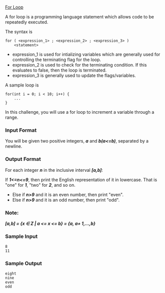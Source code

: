 [For Loop](https://www.hackerrank.com/challenges/c-tutorial-for-loop)

A for loop is a programming language statement which allows code to be repeatedly executed.

The syntax is
```
for ( <expression_1> ; <expression_2> ; <expression_3> )
    <statement>
```
- expression_1 is used for intializing variables which are generally used for controlling the terminating flag for the loop.
- expression_2 is used to check for the terminating condition. If this evaluates to false, then the loop is terminated.
- expression_3 is generally used to update the flags/variables.  
   
A sample loop is
```
for(int i = 0; i < 10; i++) {
    ...
}
```
In this challenge, you will use a for loop to increment a variable through a range.

### Input Format

You will be given two positive integers, ***a*** and ***b(a<=b)***, separated by a newline.

### Output Format

For each integer ***n*** in the inclusive interval ***[a,b]***:

If ***1<=n<=9***, then print the English representation of it in lowercase. That is "one" for ***1***, "two" for ***2***, and so on.
- Else if ***n>9*** and it is an even number, then print "even".
- Else if ***n>9*** and it is an odd number, then print "odd".
### Note: 
***[a,b] = {x ∈ Z | a <= x <= b} = {a, a+ 1,...,b}***
### Sample Input
```
8
11
```
### Sample Output
```
eight
nine
even
odd
```
